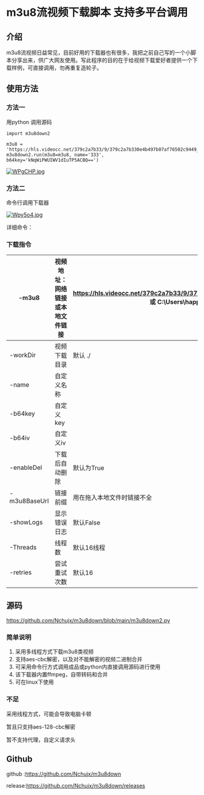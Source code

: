 # m3u8流视频下载脚本 支持多平台调用

## 介绍

m3u8流视频日益常见，目前好用的下载器也有很多，我把之前自己写的一个小脚本分享出来，供广大网友使用。写此程序的目的在于给视频下载爱好者提供一个下载样例，可直接调用，勿再重复造轮子。

## 使用方法

### 方法一

用python 调用源码

```
import m3u8down2

m3u8 = 'https://hls.videocc.net/379c2a7b33/9/379c2a7b330e4b497b07af76502c9449_1.m3u8'
m3u8down2.run(m3u8=m3u8, name='333', b64key='kNqWiPWUIWV1dIuTP5ACBQ==')
```

[![WPgCHP.jpg](https://z3.ax1x.com/2021/07/12/WPgCHP.jpg)](https://imgtu.com/i/WPgCHP)

### 方法二

命令行调用下载器

[![Wpy5o4.jpg](https://z3.ax1x.com/2021/07/10/Wpy5o4.jpg)](https://imgtu.com/i/Wpy5o4)

详细命令：

### 下载指令

| -m3u8        | 视频地址：网络链接或本地文件链接 | https://hls.videocc.net/379c2a7b33/9/379c2a7b330e4b497b07af76502c9449_1.m3u8 或 C:\Users\happy\Downloads\v.f230 |
| ------------ | -------------------------------- | ------------------------------------------------------------ |
| -workDir     | 视频下载目录                     | 默认 ./                                                      |
| -name        | 自定义名称                       |                                                              |
| -b64key      | 自定义key                        |                                                              |
| -b64iv       | 自定义iv                         |                                                              |
| -enableDel   | 下载后自动删除                   | 默认为True                                                   |
| -m3u8BaseUrl | 链接前缀                         | 用在拖入本地文件时链接不全                                   |
| -showLogs    | 显示错误日志                     | 默认False                                                    |
| -Threads     | 线程数                           | 默认16线程                                                   |
| -retries     | 尝试重试次数                     | 默认16                                                       |

## 源码

https://github.com/Nchujx/m3u8down/blob/main/m3u8down2.py

### 简单说明

1. 采用多线程方式下载m3u8类视频
2. 支持aes-cbc解密，以及对不能解密的视频二进制合并
3. 可采用命令行方式调用成品或python内直接调用源码进行使用
4. 该下载器内置ffmpeg，自带转码和合并
5. 可在linux下使用

### 不足

采用线程方式，可能会导致电脑卡顿

暂且只支持aes-128-cbc解密

暂不支持代理，自定义请求头

## Github

github :https://github.com/Nchujx/m3u8down

release:https://github.com/Nchujx/m3u8down/releases



